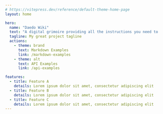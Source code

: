 ```yaml
---
# https://vitepress.dev/reference/default-theme-home-page
layout: home

hero:
  name: "Daedo Wiki"
  text: "A digital grimoire providing all the instructions you need to invoke the ancient rituals required to use Daedo software and hardware."
  tagline: My great project tagline
  actions:
    - theme: brand
      text: Markdown Examples
      link: /markdown-examples
    - theme: alt
      text: API Examples
      link: /api-examples

features:
  - title: Feature A
    details: Lorem ipsum dolor sit amet, consectetur adipiscing elit
  - title: Feature B
    details: Lorem ipsum dolor sit amet, consectetur adipiscing elit
  - title: Feature C
    details: Lorem ipsum dolor sit amet, consectetur adipiscing elit
---
```


